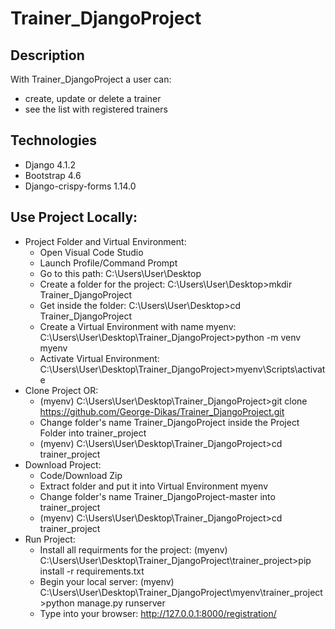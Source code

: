 # Trainer_DjangoProject
## Description
With Trainer_DjangoProject a user can:
* create, update or delete a trainer
* see the list with registered trainers   
## Technologies
* Django 4.1.2
* Bootstrap 4.6
* Django-crispy-forms 1.14.0
## Use Project Locally:
* Project Folder and Virtual Environment:		
  - Open Visual Code Studio
  - Launch Profile/Command Prompt																										
  - Go to this path: C:\Users\User\Desktop																					
  - Create a folder for the project: C:\Users\User\Desktop>mkdir Trainer_DjangoProject								
  - Get inside the folder: C:\Users\User\Desktop>cd Trainer_DjangoProject																								
  - Create a Virtual Environment with name myenv: C:\Users\User\Desktop\Trainer_DjangoProject>python -m venv myenv					
  - Activate Virtual Environment: C:\Users\User\Desktop\Trainer_DjangoProject>myenv\Scripts\activate										
* Clone Project OR:                                                                                                                     									
  - (myenv) C:\Users\User\Desktop\Trainer_DjangoProject>git clone https://github.com/George-Dikas/Trainer_DjangoProject.git	
  - Change folder's name Trainer_DjangoProject inside the Project Folder into trainer_project			
  - (myenv) C:\Users\User\Desktop\Trainer_DjangoProject>cd trainer_project		
* Download Project:
  - Code/Download Zip
  - Extract folder and put it into Virtual Environment myenv
  - Change folder's name Trainer_DjangoProject-master into trainer_project
  - (myenv) C:\Users\User\Desktop\Trainer_DjangoProject>cd trainer_project
* Run Project: 
  - Install all requirments for the project: 
    (myenv) C:\Users\User\Desktop\Trainer_DjangoProject\trainer_project>pip install -r requirements.txt
  - Begin your local server: 
    (myenv) C:\Users\User\Desktop\Trainer_DjangoProject\myenv\trainer_project>python manage.py runserver
  - Type into your browser: http://127.0.0.1:8000/registration/
